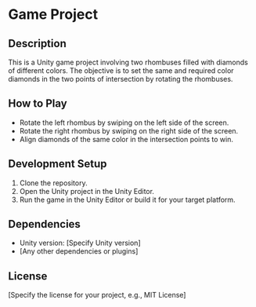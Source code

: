 # Game Project

## Description
This is a Unity game project involving two rhombuses filled with diamonds of different colors. 
The objective is to set the same and required color diamonds in the two points of intersection by rotating the rhombuses.

## How to Play
- Rotate the left rhombus by swiping on the left side of the screen.
- Rotate the right rhombus by swiping on the right side of the screen.
- Align diamonds of the same color in the intersection points to win.

## Development Setup
1. Clone the repository.
2. Open the Unity project in the Unity Editor.
3. Run the game in the Unity Editor or build it for your target platform.

## Dependencies
- Unity version: [Specify Unity version]
- [Any other dependencies or plugins]

## License
[Specify the license for your project, e.g., MIT License]

